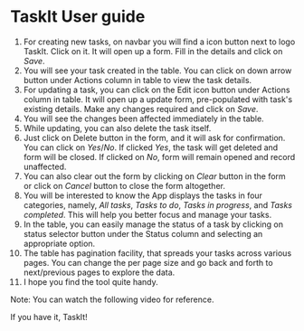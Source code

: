 # TaskIt User guide

1. For creating new tasks, on navbar you will find a icon button next to logo TaskIt. Click on it.
   It will open up a form. Fill in the details and click on _Save_.
2. You will see your task created in the table. You can click on down arrow button under Actions
   column in table to view the task details.
3. For updating a task, you can click on the Edit icon button under Actions column in table.
   It will open up a update form, pre-populated with task's existing details.
   Make any changes required and click on _Save_.
4. You will see the changes been affected immediately in the table.
5. While updating, you can also delete the task itself.
6. Just click on Delete button in the form, and it will ask for confirmation. You can click on _Yes_/_No_.
   If clicked _Yes_, the task will get deleted and form will be closed. If clicked on _No_,
   form will remain opened and record unaffected.
7. You can also clear out the form by clicking on _Clear_ button in the form or
   click on _Cancel_ button to close the form altogether.
8. You will be interested to know the App displays the tasks in four categories,
   namely, _All tasks_, _Tasks to do_, _Tasks in progress_, and _Tasks completed_.
   This will help you better focus and manage your tasks.
9. In the table, you can easily manage the status of a task by clicking on status selector button
   under the Status column and selecting an appropriate option.
10. The table has pagination facility, that spreads your tasks across various pages.
    You can change the per page size and go back and forth to next/previous pages to explore the data.
11. I hope you find the tool quite handy.

Note: You can watch the following video for reference.

If you have it, TaskIt!
